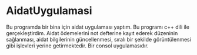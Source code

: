 # AidatUygulamasi
Bu programda bir bina için aidat uygulaması yaptım. Bu programı c++ dili ile gerçekleştirdim.
Aidat ödemelerini not defterine kayıt ederek düzeninin sağlanması, aidat bilgilerinin güncellenmesi, sıralı bir şekilde görüntülenmesi gibi işlevleri yerine getirmektedir.
Bir consol uygulamasıdır.
